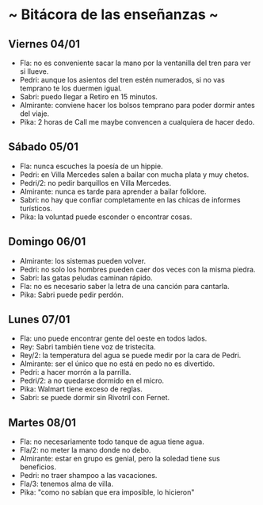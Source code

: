 # ~ Bitácora de las enseñanzas ~

## Viernes 04/01

- Fla: no es conveniente sacar la mano por la ventanilla del tren para ver si llueve.
- Pedri: aunque los asientos del tren estén numerados, si no vas temprano te los duermen igual.
- Sabri: puedo llegar a Retiro en 15 minutos.
- Almirante: conviene hacer los bolsos temprano para poder dormir antes del viaje.
- Pika: 2 horas de Call me maybe convencen a cualquiera de hacer dedo.

## Sábado 05/01

- Fla: nunca escuches la poesía de un hippie.
- Pedri: en Villa Mercedes salen a bailar con mucha plata y muy chetos.
- Pedri/2: no pedir barquillos en Villa Mercedes.
- Almirante: nunca es tarde para aprender a bailar folklore.
- Sabri: no hay que confiar completamente en las chicas de informes turísticos.
- Pika: la voluntad puede esconder o encontrar cosas.

## Domingo 06/01

- Almirante: los sistemas pueden volver.
- Pedri: no solo los hombres pueden caer dos veces con la misma piedra.
- Sabri: las gatas peludas caminan rápido.
- Fla: no es necesario saber la letra de una canción para cantarla.
- Pika: Sabri puede pedir perdón.

## Lunes 07/01

- Fla: uno puede encontrar gente del oeste en todos lados.
- Rey: Sabri también tiene voz de tristecita.
- Rey/2: la temperatura del agua se puede medir por la cara de Pedri.
- Almirante: ser el único que no está en pedo no es divertido.
- Pedri: a hacer morrón a la parrilla.
- Pedri/2: a no quedarse dormido en el micro.
- Pika: Walmart tiene exceso de reglas.
- Sabri: se puede dormir sin Rivotril con Fernet.

## Martes 08/01

- Fla: no necesariamente todo tanque de agua tiene agua.
- Fla/2: no meter la mano donde no debo.
- Almirante: estar en grupo es genial, pero la soledad tiene sus beneficios.
- Pedri: no traer shampoo a las vacaciones.
- Fla/3: tenemos alma de villa.
- Pika: "como no sabían que era imposible, lo hicieron"
